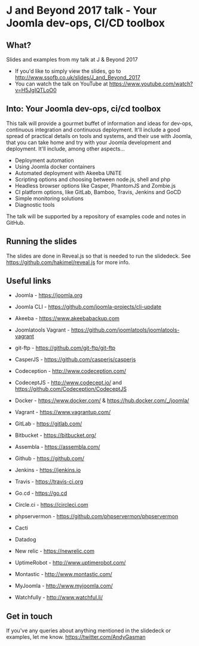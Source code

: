# J and Beyond 2017 talk - Your Joomla dev-ops, CI/CD toolbox

## What?

Slides and examples from my talk at J & Beyond 2017
* If you'd like to simply view the slides, go to http://www.ssofb.co.uk/slides/J_and_Beyond_2017
* You can watch the talk on YouTube at https://www.youtube.com/watch?v=H5JgIQTLoO0


## Into: Your Joomla dev-ops, ci/cd toolbox

This talk will provide a gourmet buffet of information and ideas for dev-ops, continuous integration and continuous deployment.  It'll include a good spread of practical details on tools and systems, and their use with Joomla, that you can take home and try with your Joomla development and deployment.  It'll include, among other aspects...

* Deployment automation
* Using Joomla docker containers
* Automated deployment with Akeeba UNiTE
* Scripting options and choosing between node.js, shell and php 
* Headless browser options like Casper, PhantomJS and Zombie.js
* CI platform options, like GitLab, Bamboo, Travis, Jenkins and GoCD
* Simple monitoring solutions
* Diagnostic tools

The talk will be supported by a repository of examples code and notes in GitHub.


## Running the slides
The slides are done in Reveal.js so that is needed to run the slidedeck.  See https://github.com/hakimel/reveal.js for more info.


## Useful links

* Joomla - https://joomla.org
* Joomla CLI - https://github.com/joomla-projects/cli-update
* Akeeba - https://www.akeebabackup.com
* Joomlatools Vagrant - https://github.com/joomlatools/joomlatools-vagrant

* git-ftp - https://github.com/git-ftp/git-ftp
* CasperJS - https://github.com/casperjs/casperjs
* Codeception - http://www.codeception.com/
* CodeceptJS - http://www.codecept.io/ and https://github.com/Codeception/CodeceptJS

* Docker - https://www.docker.com/ & https://hub.docker.com/_/joomla/
* Vagrant - https://www.vagrantup.com/

* GitLab - https://gitlab.com/
* Bitbucket - https://bitbucket.org/
* Assembla - https://assembla.com/
* Github - https://github.com/
* Jenkins - https://jenkins.io
* Travis - https://travis-ci.org
* Go.cd - https://go.cd
* Circle.ci - https://circleci.com

* phpservermon - https://github.com/phpservermon/phpservermon
* Cacti
* Datadog
* New relic - https://newrelic.com
* UptimeRobot - http://www.uptimerobot.com/
* Montastic - http://www.montastic.com/
* MyJoomla - http://www.myjoomla.com/
* Watchfully - http://www.watchful.li/

## Get in touch

If you've any queries about anything mentioned in the slidedeck or examples, let me know. https://twitter.com/AndyGasman
